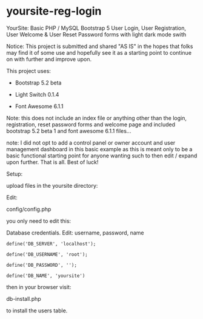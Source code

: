 # yoursite-reg-login

YourSite: Basic PHP / MySQL Bootstrap 5 User Login, User Registration, User Welcome & User Reset Password forms with light dark mode swith 

Notice: This project is submitted and shared "AS IS" in the hopes that folks may find it of some use and hopefully see it as a starting point to continue on with further and improve upon.

This project uses:

* Bootstrap 5.2 beta

* Light Switch 0.1.4

* Font Awesome 6.1.1

Note: this does not include an index file or anything other than the login, registration, reset password forms and welcome page and included bootstrap 5.2 beta 1 and font awesome 6.1.1 files...

note: I did not opt to add a control panel or owner account and user management dashboard in this basic example as this is meant only to be a basic functional starting point for anyone wanting such to then edit / expand upon further. That is all. Best of luck!


Setup:

upload files in the yoursite directory:

Edit:

config/config.php

you only need to edit this:

Database credentials. Edit: username, password, name

    define('DB_SERVER', 'localhost');

    define('DB_USERNAME', 'root');

    define('DB_PASSWORD', '');

    define('DB_NAME', 'yoursite')


then in your browser visit:

db-install.php

to install the users table.

